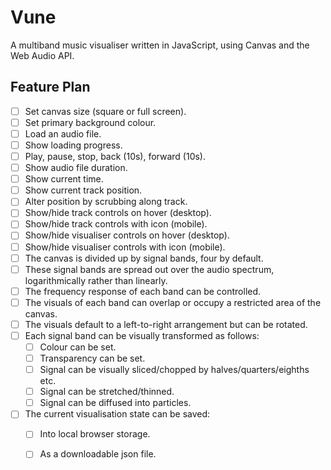 # Vune

A multiband music visualiser written in JavaScript, using Canvas and the Web Audio API.

## Feature Plan

- [ ] Set canvas size (square or full screen).
- [ ] Set primary background colour.
- [ ] Load an audio file.
- [ ] Show loading progress.
- [ ] Play, pause, stop, back (10s), forward (10s).
- [ ] Show audio file duration.
- [ ] Show current time.
- [ ] Show current track position.
- [ ] Alter position by scrubbing along track.
- [ ] Show/hide track controls on hover (desktop).
- [ ] Show/hide track controls with icon (mobile).
- [ ] Show/hide visualiser controls on hover (desktop).
- [ ] Show/hide visualiser controls with icon (mobile).
- [ ] The canvas is divided up by signal bands, four by default.
- [ ] These signal bands are spread out over the audio spectrum, logarithmically rather than linearly.
- [ ] The frequency response of each band can be controlled.
- [ ] The visuals of each band can overlap or occupy a restricted area of the canvas.
- [ ] The visuals default to a left-to-right arrangement but can be rotated.
- [ ] Each signal band can be visually transformed as follows:
  - [ ] Colour can be set.
  - [ ] Transparency can be set.
  - [ ] Signal can be visually sliced/chopped by halves/quarters/eighths etc.
  - [ ] Signal can be stretched/thinned.
  - [ ] Signal can be diffused into particles.
- [ ] The current visualisation state can be saved:
  - [ ] Into local browser storage.
  - [ ] As a downloadable json file.

